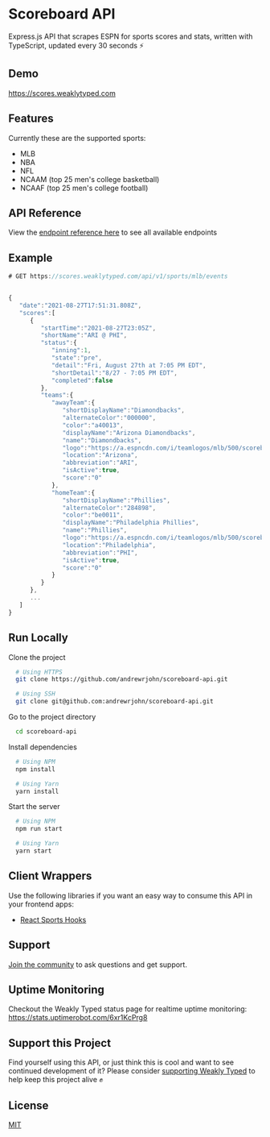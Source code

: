 # Scoreboard API

Express.js API that scrapes ESPN for sports scores and stats, written with TypeScript, updated every 30 seconds ⚡️

## Demo

https://scores.weaklytyped.com

## Features

Currently these are the supported sports:

- MLB
- NBA
- NFL
- NCAAM (top 25 men's college basketball)
- NCAAF (top 25 men's college football)

## API Reference

View the [endpoint reference here](https://scores.weaklytyped.com/) to see all available endpoints

## Example

```javascript
# GET https://scores.weaklytyped.com/api/v1/sports/mlb/events


{
   "date":"2021-08-27T17:51:31.808Z",
   "scores":[
      {
         "startTime":"2021-08-27T23:05Z",
         "shortName":"ARI @ PHI",
         "status":{
            "inning":1,
            "state":"pre",
            "detail":"Fri, August 27th at 7:05 PM EDT",
            "shortDetail":"8/27 - 7:05 PM EDT",
            "completed":false
         },
         "teams":{
            "awayTeam":{
               "shortDisplayName":"Diamondbacks",
               "alternateColor":"000000",
               "color":"a40013",
               "displayName":"Arizona Diamondbacks",
               "name":"Diamondbacks",
               "logo":"https://a.espncdn.com/i/teamlogos/mlb/500/scoreboard/ari.png",
               "location":"Arizona",
               "abbreviation":"ARI",
               "isActive":true,
               "score":"0"
            },
            "homeTeam":{
               "shortDisplayName":"Phillies",
               "alternateColor":"284898",
               "color":"be0011",
               "displayName":"Philadelphia Phillies",
               "name":"Phillies",
               "logo":"https://a.espncdn.com/i/teamlogos/mlb/500/scoreboard/phi.png",
               "location":"Philadelphia",
               "abbreviation":"PHI",
               "isActive":true,
               "score":"0"
            }
         }
      },
      ...
   ]
}
```

## Run Locally

Clone the project

```sh
  # Using HTTPS
  git clone https://github.com/andrewrjohn/scoreboard-api.git

  # Using SSH
  git clone git@github.com:andrewrjohn/scoreboard-api.git
```

Go to the project directory

```sh
  cd scoreboard-api
```

Install dependencies

```sh
  # Using NPM
  npm install

  # Using Yarn
  yarn install
```

Start the server

```sh
  # Using NPM
  npm run start

  # Using Yarn
  yarn start
```

## Client Wrappers

Use the following libraries if you want an easy way to consume this API in your frontend apps:

- [React Sports Hooks](https://github.com/andrewrjohn/react-sports-hooks)

## Support
[Join the community](https://community.weaklytyped.com/) to ask questions and get support.



## Uptime Monitoring

Checkout the Weakly Typed status page for realtime uptime monitoring:
https://stats.uptimerobot.com/6xr1KcPrg8

## Support this Project

Find yourself using this API, or just think this is cool and want to see continued development of it? Please consider <a href="https://buy.stripe.com/28o2a2fPyens2Qg288" target="_blank">supporting Weakly Typed</a> to help keep this project alive ✊

## License

[MIT](https://choosealicense.com/licenses/mit/)
